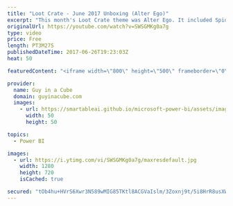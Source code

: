 ```yaml
---
title: "Loot Crate - June 2017 Unboxing (Alter Ego)"
excerpt: "This month's Loot Crate theme was Alter Ego. It included Spider Man, Optimus Prime, the Hulk, Batman and Dr. Jeckle and Mr. Hyde.  Affiliate Link if you want to help support Guy in a Cube: http://bit.ly/2cNY20R  LET'S CONNECT!  Guy in a Cube -- https://guyinacube.com -- http://twitter.com/guyinacube"
originalUrl: https://youtube.com/watch?v=SWSGMKg0a7g
type: video
price: Free
length: PT3M27S
publishedDateTime: 2017-06-26T19:23:03Z
heat: 50

featuredContent: "<iframe width=\"800\" height=\"500\" frameborder=\"0\" src=\"https://www.youtube.com/embed/SWSGMKg0a7g\" allow=\"accelerometer; autoplay; encrypted-media; gyroscope; picture-in-picture\" allowfullscreen></iframe>"

provider:
  name: Guy in a Cube
  domain: guyinacube.com
  images:
    - url: https://smartableai.github.io/microsoft-power-bi/assets/images/organizations/guyinacube.com-50x50.jpg
      width: 50
      height: 50

topics:
  - Power BI

images:
  - url: https://i.ytimg.com/vi/SWSGMKg0a7g/maxresdefault.jpg
    width: 1280
    height: 720
    isCached: true

secured: "tOb4hu+HVrS6Xwr3N589wMIG85TKtl8ACGVaIslm/3Zoxnj9t/5i8HrR8usXWwVgkUmsltnmapDUe8Ap0T1dyhurpvsL3azEck+rcrWLF4zYY2otN53H4PqX3aCYG80fiPRR8iXbLtv5z4fyRXqw1H4+hUwgDYmleSj1uYQtbgHcC2RY5WHZHIofjgzqDO6CC+dlfCDFNZIarDWSwXOMfr8OptnWAxlUVzvvhgCTe3BreqOcsnDT1qXk4GTKBP6O8cfw5BDRmkKKKhr2hdIKB+pVxVHQZ8UCpUcnu5U9EWfvjNspnhraZs66E4X7BVGBrRcinxBhZLCdKEMDtVpTz0BiqEFAD7faTaEMqsB4IGgTCWZuoe3iiQLaqNasPcoT/XbcTCHdZOxLIorowca04XAwXc13skdM3ba6xNi6qs4=;5k5T6DXvpF7QjK7CXKK9Uw=="
---
```


